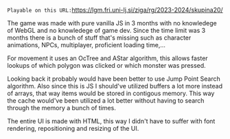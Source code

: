 `Playable on this URL:`https://lgm.fri.uni-lj.si/ziga/rg/2023-2024/skupina20/

The game was made with pure vanilla JS in 3 months with no knowledege of WebGL and no knowledege of game dev.
Since the time limit was 3 months there is a bunch of stuff that's missing such as character animations, NPCs, multiplayer, proficient loading time,...

For movement it uses an OcTree and AStar algorithm, this allows faster lookups of which polygon was clicked or which monster was pressed.

Looking back it probably would have been better to use Jump Point Search algorithm. 
Also since this is JS I should've utilized buffers a lot more instead of arrays, that way items would be stored in contigous memory.
This way the cache would've been utilized a lot better without having to search through the memory a bunch of times.

The entire UI is made with HTML, this way I didn't have to suffer with font rendering, repositioning and resizing of the UI.
